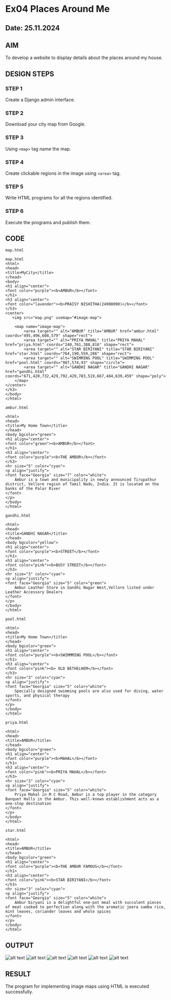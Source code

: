# Ex04 Places Around Me
## Date: 25.11.2024

## AIM
To develop a website to display details about the places around my house.

## DESIGN STEPS

### STEP 1
Create a Django admin interface.

### STEP 2
Download your city map from Google.

### STEP 3
Using ```<map>``` tag name the map.

### STEP 4
Create clickable regions in the image using ```<area>``` tag.

### STEP 5
Write HTML programs for all the regions identified.

### STEP 6
Execute the programs and publish them.

## CODE
```
map.html

map.html
<html>
<head>
<title>MyCity</title>
</head>
<body>
<h1 align="center">
<font color="purple"><b>AMBUR</b></font>
</h1>
<h3 align="center">
<font color="lavender"><b>PRAISY NISHITHA(24900090)</b></font>
</h3>
<center>
   <img src="map.png" usemap="#image-map">

    <map name="image-map">
        <area target="" alt="AMBUR" title="AMBUR" href="ambur.html" coords="495,496,608,579" shape="rect">
        <area target="" alt="PRIYA MAHAL" title="PRIYA MAHAL" href="priya.html" coords="240,761,388,816" shape="rect">
        <area target="" alt="STAR BIRIYANI" title="STAR BIRIYANI" href="star.html" coords="764,190,559,286" shape="rect">
        <area target="" alt="SWIMMING POOL" title="SWIMMING POOL" href="pool.html" coords="987,574,93" shape="circle">
        <area target="" alt="GANDHI NAGAR" title="GANDHI NAGAR" href="gandhi.html" coords="671,420,732,429,792,429,783,519,667,484,639,459" shape="poly">
    </map>
</center>
</h3>
</body>
</html>

ambur.html

<html>
<head>
<title>My Home Town</title>
</head>
<body bgcolor="green">
<h1 align="center">
<font color="green"><b>AMBUR</b></font>
</h1>
<h3 align="center">
<font color="purple"><b>THE AMBUR</b></font>
</h3>
<hr size="5" color="cyan">
<p align="justify">
<font face="Georgia" size="7" color="white">
    Ambur is a town and municipality in newly announced Tirupathur district, Vellore region of Tamil Nadu, India. It is located on the banks of the Palar River
</font>
</p>
</body>
</html>

gandhi.html

<html>
<head>
<title>GANDHI NAGAR</title>
</head>
<body bgcolor="yellow">
<h1 align="center">
<font color="purple"><b>STREET</b></font>
</h1>
<h3 align="center">
<font color="pink"><b>BUSY STREET</b></font>
</h3>
<hr size="3" color="cyan">
<p align="justify">
<font face="Georgia" size="5" color="green">
    Ambur Leather Store in Gandhi Nagar West,Vellore listed under Leather Accessory Dealers
</font>
</p>
</body>
</html>

pool.html

<html>
<head>
<title>My Home Town</title>
</head>
<body bgcolor="green">
<h1 align="center">
<font color="purple"><b>SWIMMMING POOL</b></font>
</h1>
<h3 align="center">
<font color="pink"><b> OLD BETHELHEM</b></font>
</h3>
<hr size="3" color="cyan">
<p align="justify">
<font face="Georgia" size="5" color="white">
    Specially designed swimming pools are also used for diving, water sports, and physical therapy
</font>
</p>
</body>
</html>

priya.html

<html>
<head>
<title>AMBUR</title>
</head>
<body bgcolor="green">
<h1 align="center">
<font color="purple"><b>MAHAL</b></font>
</h1>
<h3 align="center">
<font color="pink"><b>PRIYA MAHAL</b></font>
</h3>
<hr size="3" color="cyan">
<p align="justify">
<font face="Georgia" size="5" color="white">
    Priya Mahal in M C Road, Ambur is a top player in the category Banquet Halls in the Ambur. This well-known establishment acts as a one-stop destination
</font>
</p>
</body>
</html>

star.html

<html>
<head>
<title>AMBUR</title>
</head>
<body bgcolor="green">
<h1 align="center">
<font color="purple"><b>THE AMBUR FAMOUS</b></font>
</h1>
<h3 align="center">
<font color="pink"><b>STAR BIRIYANI</b></font>
</h3>
<hr size="3" color="cyan">
<p align="justify">
<font face="Georgia" size="5" color="white">
    Ambur biryani is a delightful one-pot meal with succulent pieces of meat cooked to perfection along with the aromatic jeera samba rice, mint leaves, coriander leaves and whole spices
</font>
</p>
</body>
</html>
```

## OUTPUT
![alt text](praisy/mapapp/static/map.png)
![alt text](<Screenshot (15).png>)
![alt text](<Screenshot (16).png>)
![alt text](<Screenshot (17).png>)
![alt text](<Screenshot (18).png>)
![alt text](<Screenshot (19).png>)



## RESULT
The program for implementing image maps using HTML is executed successfully.

